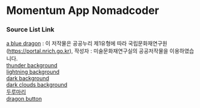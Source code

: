 # Momentum App Nomadcoder

<h3> Source List Link</h3>
<a href="https://portal.nrich.go.kr/kor/designUsrView.do?menuIdx=589&idx=2365" target="_blank">a blue dragon</a> : 이 저작물은 공공누리 제1유형에 따라 국립문화재연구원(<a href="https://portal.nrich.go.kr">https://portal.nrich.go.kr</a>), 작성자 : 미술문화재연구실의 공공저작물을 이용하였습니다.<br />
<a href="https://pixabay.com/images/id-5398664/" target="_blank">thunder background</a><br />
<a href="https://pixabay.com/images/id-3652193/" target="_blank">lightning background</a><br />
<a href="https://pixabay.com/images/id-1836972/" target="_blank">dark background</a><br />
<a href="https://pixabay.com/images/id-1835427/" target="_blank">dark clouds background</a><br />
<a href="https://kor.pngtree.com/freepng/reel_575413.html" target="_blank">두루마리</a><br />
<a href="https://fontawesome.com/icons/d-and-d?s=&f=brands" target="_blank">dragon button</a>
